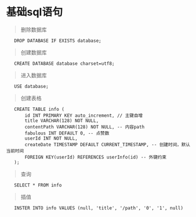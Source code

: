 # 基础sql语句

> 删除数据库
 ```
    DROP DATABASE IF EXISTS database;
 ```
 
 > 创建数据库
 ```
    CREATE DATABASE database charset=utf8;
 ```
 
 > 进入数据库
 ```
    USE database; 
 ```
 
 > 创建表格
 ```
    CREATE TABLE info (
        id INT PRIMARY KEY auto_increment, // 主键自增
        title VARCHAR(128) NOT NULL,
        contentPath VARCHAR(128) NOT NULL, -- 内容path
        fabulous INT DEFAULT 0, -- 点赞数
        userId INT NOT NULL,
        createDate TIMESTAMP DEFAULT CURRENT_TIMESTAMP, -- 创建时间，默认当前时间
        FOREIGN KEY(userId) REFERENCES userInfo(id) -- 外键约束
    );
 ```
 
 > 查询
 ```
    SELECT * FROM info
 ```
 
 > 插值
 ```
    INSTER INTO info VALUES (null, 'title', '/path', '0', '1', null)
 ```